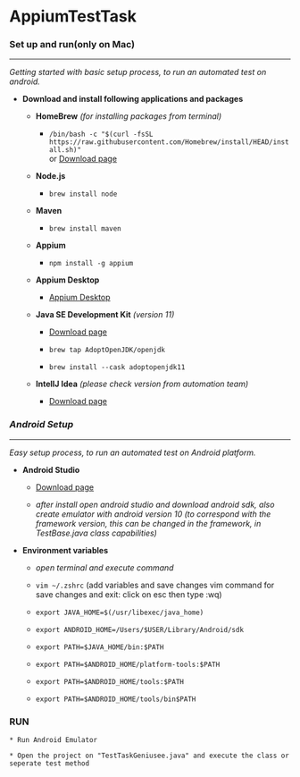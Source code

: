# AppiumTestTask

### Set up and run(only on Mac)

* **  **

_Getting started with basic setup process, to run an automated test on android._

* **Download and install following applications and packages**

    * **HomeBrew** _(for installing packages from terminal)_

        * `/bin/bash -c "$(curl -fsSL https://raw.githubusercontent.com/Homebrew/install/HEAD/install.sh)"`    
          or [Download page](https://brew.sh/)

    * **Node.js**

        * `brew install node`

    * **Maven**

        * `brew install maven` 

    * **Appium**

        * `npm install -g appium`

    * **Appium Desktop** 

        * [Appium Desktop](https://github.com/appium/appium-desktop/releases)
        

    * **Java SE Development Kit** _(version 11)_

        * [Download page](https://www.oracle.com/technetwork/java/javase/downloads/index.html)
          
        * `brew tap AdoptOpenJDK/openjdk`
          
        * `brew install --cask adoptopenjdk11`

    * **IntelIJ Idea** _(please check version from automation team)_

        * [Download page](https://www.jetbrains.com/idea/download/?gclid=EAIaIQobChMIrZfqqdSQ6wIVBrDtCh3ttQmhEAAYASABEgIPKvD_BwE#section=mac)
        
### _Android Setup_<a name=SECOND_STEP></a>

* **  **
_Easy setup process, to run an automated test on Android platform._

* **Android Studio**

    * [Download page](https://developer.android.com/studio/)

    * _after install open android studio and download android sdk, also create emulator with android version 10 (to correspond with the framework version, this can be changed in the framework, in TestBase.java class capabilities)_
    


* **Environment variables**

    * _open terminal and execute command_

    * `vim ~/.zshrc` (add variables and save changes vim command for save changes and exit: click on esc then type :wq)

    * `export JAVA_HOME=$(/usr/libexec/java_home)`

    * `export ANDROID_HOME=/Users/$USER/Library/Android/sdk`

    * `export PATH=$JAVA_HOME/bin:$PATH`

    * `export PATH=$ANDROID_HOME/platform-tools:$PATH`

    * `export PATH=$ANDROID_HOME/tools:$PATH`

    * `export PATH=$ANDROID_HOME/tools/bin$PATH`
    
### RUN <a name=THIRD_STEP></a>    
 
    * Run Android Emulator

    * Open the project on "TestTaskGeniusee.java" and execute the class or seperate test method
        
